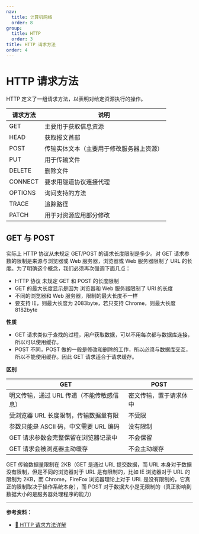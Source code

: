 ```yaml
---
nav:
  title: 计算机网络
  order: 8
group:
  title: HTTP
  order: 3
title: HTTP 请求方法
order: 4
---
```


# HTTP 请求方法

HTTP 定义了一组请求方法，以表明对给定资源执行的操作。

| 请求方法 | 说明                                     |
| -------- | ---------------------------------------- |
| GET      | 主要用于获取信息资源                     |
| HEAD     | 获取报文首部                             |
| POST     | 传输实体文本（主要用于修改服务器上资源） |
| PUT      | 用于传输文件                             |
| DELETE   | 删除文件                                 |
| CONNECT  | 要求用隧道协议连接代理                   |
| OPTIONS  | 询问支持的方法                           |
| TRACE    | 追踪路径                                 |
| PATCH    | 用于对资源应用部分修改                   |

## GET 与 POST

实际上 HTTP 协议从未规定 GET/POST 的请求长度限制是多少。对 GET 请求参数的限制是来源与浏览器或 Web 服务器，浏览器或 Web 服务器限制了 URL 的长度。为了明确这个概念，我们必须再次强调下面几点：

- HTTP 协议 未规定 GET 和 POST 的长度限制
- GET 的最大长度显示是因为 浏览器和 Web 服务器限制了 URI 的长度
- 不同的浏览器和 Web 服务器，限制的最大长度不一样
- 要支持 IE，则最大长度为 2083byte，若只支持 Chrome，则最大长度 8182byte

**性质**

- GET 请求类似于查找的过程，用户获取数据，可以不用每次都与数据库连接，所以可以使用缓存。
- POST 不同，POST 做的一般是修改和删除的工作，所以必须与数据库交互，所以不能使用缓存。因此 GET 请求适合于请求缓存。

**区别**

| GET                                       | POST                   |
| ----------------------------------------- | ---------------------- |
| 明文传输，通过 URL 传递（不能传敏感信息） | 密文传输，置于请求体中 |
| 受浏览器 URL 长度限制，传输数据量有限     | 不受限                 |
| 参数只能是 ASCII 码，中文需要 URL 编码    | 没有限制               |
| GET 请求参数会完整保留在浏览器记录中      | 不会保留               |
| GET 请求会被浏览器主动缓存                | 不会主动缓存           |

GET 传输数据量限制在 2KB（GET 是通过 URL 提交数据，而 URL 本身对于数据没有限制，但是不同的浏览器对于 URL 是有限制的，比如 IE 浏览器对于 URL 的限制为 2KB，而 Chrome，FireFox 浏览器理论上对于 URL 是没有限制的，它真正的限制取决于操作系统本身），而 POST 对于数据大小是无限制的（真正影响到数据大小的是服务器处理程序的能力）

---

**参考资料：**

- [📝 HTTP 请求方法详解](https://www.cnblogs.com/foodoir/p/5911099.html)
